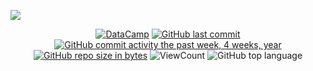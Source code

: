 ![](https://awsmp-logos.s3.amazonaws.com/2d3dc495-924a-4e0d-b1a9-4ef094562f3f/9e47243a932e50e1731ac8a5ee84ed57.png)

<div id="badges" align="center">

[![DataCamp](https://img.shields.io/badge/website-DataCamp-green)](https://www.datacamp.com/)
[![GitHub last commit](https://img.shields.io/github/last-commit/QuantumFluxx/DataCamp_projects.svg)](https://github.com/ysntns/DataCAmpProjet-Portfolio) 
[![GitHub commit activity the past week, 4 weeks, year](https://img.shields.io/github/commit-activity/y/QuantumFluxx/DataCamp_projects.svg)](https://github.com/ysntns/DataCAmpProjet-Portfolio) 
[![GitHub repo size in bytes](https://img.shields.io/github/repo-size/QuantumFluxx/DataCamp_projects.svg)](https://github.com/ysntns/DataCAmpProjet-Portfolio)
![ViewCount](https://views.whatilearened.today/views/github/QuantumFluxx/DataCamp_projects.svg?cache=remove)
![GitHub top language](https://img.shields.io/github/languages/top/QuantumFluxx/DataCamp_projects.svg?style=flat)

</div>

